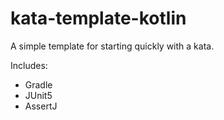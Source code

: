 # kata-template-kotlin

A simple template for starting quickly with a kata.

Includes: 

* Gradle
* JUnit5
* AssertJ


